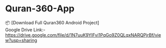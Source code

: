 # Quran-360-App

📦 [Download Full Quran360 Android Project]  
Google Drive Link:-
https://drive.google.com/file/d/1N7uuK9YIFvi1PqGo9Z0QLqxNARQPjrBf/view?usp=sharing
